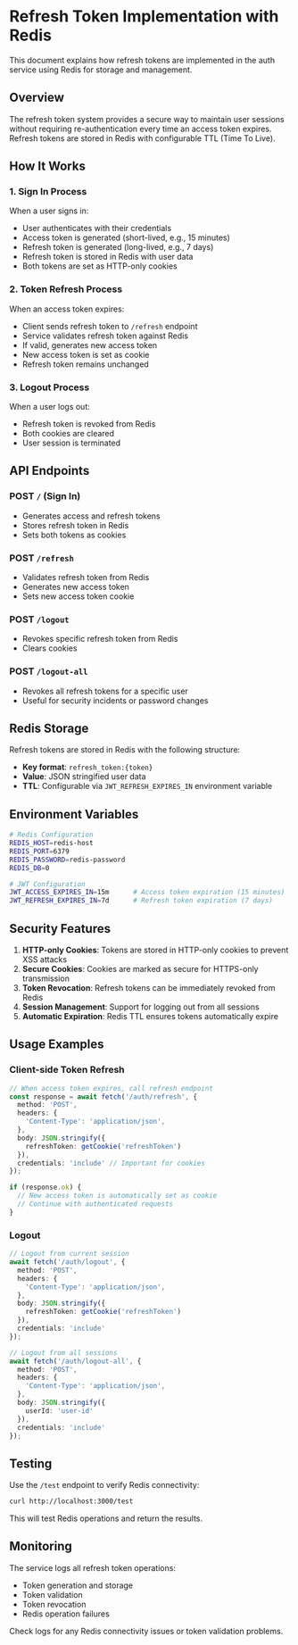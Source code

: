 # Refresh Token Implementation with Redis

This document explains how refresh tokens are implemented in the auth service using Redis for storage and management.

## Overview

The refresh token system provides a secure way to maintain user sessions without requiring re-authentication every time an access token expires. Refresh tokens are stored in Redis with configurable TTL (Time To Live).

## How It Works

### 1. Sign In Process
When a user signs in:
- User authenticates with their credentials
- Access token is generated (short-lived, e.g., 15 minutes)
- Refresh token is generated (long-lived, e.g., 7 days)
- Refresh token is stored in Redis with user data
- Both tokens are set as HTTP-only cookies

### 2. Token Refresh Process
When an access token expires:
- Client sends refresh token to `/refresh` endpoint
- Service validates refresh token against Redis
- If valid, generates new access token
- New access token is set as cookie
- Refresh token remains unchanged

### 3. Logout Process
When a user logs out:
- Refresh token is revoked from Redis
- Both cookies are cleared
- User session is terminated

## API Endpoints

### POST `/` (Sign In)
- Generates access and refresh tokens
- Stores refresh token in Redis
- Sets both tokens as cookies

### POST `/refresh`
- Validates refresh token from Redis
- Generates new access token
- Sets new access token cookie

### POST `/logout`
- Revokes specific refresh token from Redis
- Clears cookies

### POST `/logout-all`
- Revokes all refresh tokens for a specific user
- Useful for security incidents or password changes

## Redis Storage

Refresh tokens are stored in Redis with the following structure:
- **Key format**: `refresh_token:{token}`
- **Value**: JSON stringified user data
- **TTL**: Configurable via `JWT_REFRESH_EXPIRES_IN` environment variable

## Environment Variables

```bash
# Redis Configuration
REDIS_HOST=redis-host
REDIS_PORT=6379
REDIS_PASSWORD=redis-password
REDIS_DB=0

# JWT Configuration
JWT_ACCESS_EXPIRES_IN=15m      # Access token expiration (15 minutes)
JWT_REFRESH_EXPIRES_IN=7d      # Refresh token expiration (7 days)
```

## Security Features

1. **HTTP-only Cookies**: Tokens are stored in HTTP-only cookies to prevent XSS attacks
2. **Secure Cookies**: Cookies are marked as secure for HTTPS-only transmission
3. **Token Revocation**: Refresh tokens can be immediately revoked from Redis
4. **Session Management**: Support for logging out from all sessions
5. **Automatic Expiration**: Redis TTL ensures tokens automatically expire

## Usage Examples

### Client-side Token Refresh
```typescript
// When access token expires, call refresh endpoint
const response = await fetch('/auth/refresh', {
  method: 'POST',
  headers: {
    'Content-Type': 'application/json',
  },
  body: JSON.stringify({
    refreshToken: getCookie('refreshToken')
  }),
  credentials: 'include' // Important for cookies
});

if (response.ok) {
  // New access token is automatically set as cookie
  // Continue with authenticated requests
}
```

### Logout
```typescript
// Logout from current session
await fetch('/auth/logout', {
  method: 'POST',
  headers: {
    'Content-Type': 'application/json',
  },
  body: JSON.stringify({
    refreshToken: getCookie('refreshToken')
  }),
  credentials: 'include'
});

// Logout from all sessions
await fetch('/auth/logout-all', {
  method: 'POST',
  headers: {
    'Content-Type': 'application/json',
  },
  body: JSON.stringify({
    userId: 'user-id'
  }),
  credentials: 'include'
});
```

## Testing

Use the `/test` endpoint to verify Redis connectivity:
```bash
curl http://localhost:3000/test
```

This will test Redis operations and return the results.

## Monitoring

The service logs all refresh token operations:
- Token generation and storage
- Token validation
- Token revocation
- Redis operation failures

Check logs for any Redis connectivity issues or token validation problems.
